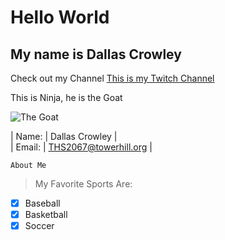 # Hello World

## My name is Dallas Crowley

Check out my Channel [This is my Twitch Channel](https://www.twitch.tv/dallas_crowley/)

<p> This is Ninja, he is the Goat </p>

![The Goat](https://cdn.mos.cms.futurecdn.net/skSeuTtFrBgvc9BWyu2XMN-320-80.jpg)

| Name: | Dallas Crowley |  
| Email: | THS2067@towerhill.org |

<!-- Inline Code Block -->
`About Me`

<!-- Blockquote -->
> My Favorite Sports Are:

<!-- Task List -->
* [x] Baseball
* [x] Basketball
* [x] Soccer

<style>
  body {background:light blue;}
<style>
